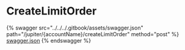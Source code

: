 # CreateLimitOrder

{% swagger src="../../../.gitbook/assets/swagger.json" path="/jupiter/{accountName}/createLimitOrder" method="post" %}
[swagger.json](../../../.gitbook/assets/swagger.json)
{% endswagger %}
